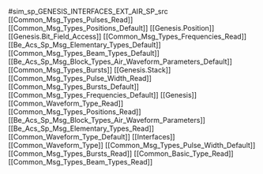 #sim_sp_GENESIS_INTERFACES_EXT_AIR_SP_src
[[Common_Msg_Types_Pulses_Read]]
[[Common_Msg_Types_Positions_Default]]
[[Genesis.Position]]
[[Genesis.Bit_Field_Access]]
[[Common_Msg_Types_Frequencies_Read]]
[[Be_Acs_Sp_Msg_Elementary_Types_Default]]
[[Common_Msg_Types_Beam_Types_Default]]
[[Be_Acs_Sp_Msg_Block_Types_Air_Waveform_Parameters_Default]]
[[Common_Msg_Types_Bursts]]
[[Genesis.Stack]]
[[Common_Msg_Types_Pulse_Width_Read]]
[[Common_Msg_Types_Bursts_Default]]
[[Common_Msg_Types_Frequencies_Default]]
[[Genesis]]
[[Common_Waveform_Type_Read]]
[[Common_Msg_Types_Positions_Read]]
[[Be_Acs_Sp_Msg_Block_Types_Air_Waveform_Parameters]]
[[Be_Acs_Sp_Msg_Elementary_Types_Read]]
[[Common_Waveform_Type_Default]]
[[Interfaces]]
[[Common_Waveform_Type]]
[[Common_Msg_Types_Pulse_Width_Default]]
[[Common_Msg_Types_Bursts_Read]]
[[Common_Basic_Type_Read]]
[[Common_Msg_Types_Beam_Types_Read]]
